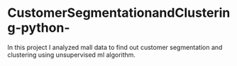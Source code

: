 # CustomerSegmentationandClustering-python-
In this project I analyzed mall data to find out customer segmentation and clustering using unsupervised ml algorithm.
